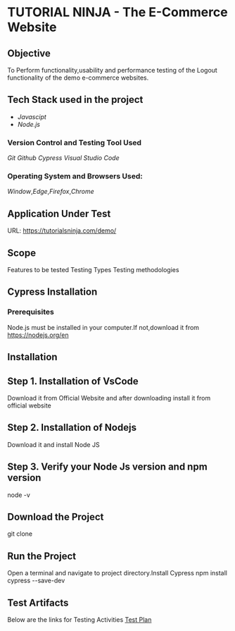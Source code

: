 # TUTORIAL NINJA - The E-Commerce Website
## Objective
To Perform functionality,usability and performance testing of the Logout functionality of the demo e-commerce websites.
## Tech Stack used in the project
*  _Javascipt_
*  _Node.js_
### Version Control and Testing Tool Used
 _Git_
 _Github_
 _Cypress_
 _Visual Studio Code_
### Operating System and Browsers Used:
_Window_,_Edge_,_Firefox_,_Chrome_
## Application Under Test
URL: https://tutorialsninja.com/demo/ 
## Scope
 Features to be tested
 Testing Types
 Testing methodologies
## Cypress Installation
### Prerequisites
Node.js must be installed in your computer.If not,download it from  https://nodejs.org/en 
## Installation
## Step 1. Installation of VsCode
 Download it from Official Website and after downloading install it from official website
## Step 2. Installation of Nodejs
 Download it and install Node JS
## Step 3. Verify your Node Js version and npm version
 node -v
## Download the Project
git clone
## Run the Project
Open a terminal and navigate to project directory.Install Cypress
npm install cypress --save-dev
## Test Artifacts
Below are the links for Testing Activities
[Test Plan](https://docs.google.com/document/d/1Wyx0BL5xW5kDV0ieKuIm2DHhI9XgQmFN4gMjXmuy8Go/edit?usp=sharing "Test Plan")




